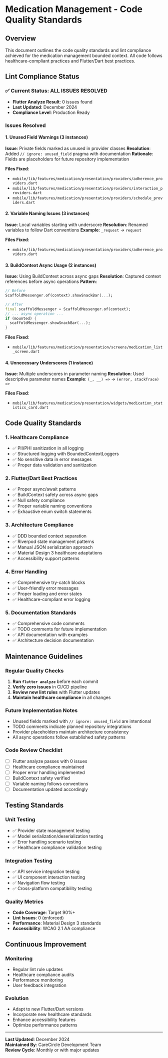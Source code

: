 # Medication Management - Code Quality Standards

## Overview

This document outlines the code quality standards and lint compliance achieved for the medication management bounded context. All code follows healthcare-compliant practices and Flutter/Dart best practices.

## Lint Compliance Status

### ✅ Current Status: ALL ISSUES RESOLVED
- **Flutter Analyze Result**: 0 issues found
- **Last Updated**: December 2024
- **Compliance Level**: Production Ready

### Issues Resolved

#### 1. Unused Field Warnings (3 instances)
**Issue**: Private fields marked as unused in provider classes
**Resolution**: Added `// ignore: unused_field` pragma with documentation
**Rationale**: Fields are placeholders for future repository implementation

**Files Fixed**:
- `mobile/lib/features/medication/presentation/providers/adherence_providers.dart`
- `mobile/lib/features/medication/presentation/providers/interaction_providers.dart`
- `mobile/lib/features/medication/presentation/providers/schedule_providers.dart`

#### 2. Variable Naming Issues (3 instances)
**Issue**: Local variables starting with underscore
**Resolution**: Renamed variables to follow Dart conventions
**Example**: `_request` → `request`

**Files Fixed**:
- `mobile/lib/features/medication/presentation/providers/adherence_providers.dart`

#### 3. BuildContext Async Usage (2 instances)
**Issue**: Using BuildContext across async gaps
**Resolution**: Captured context references before async operations
**Pattern**:
```dart
// Before
ScaffoldMessenger.of(context).showSnackBar(...);

// After
final scaffoldMessenger = ScaffoldMessenger.of(context);
// ... async operation ...
if (mounted) {
  scaffoldMessenger.showSnackBar(...);
}
```

**Files Fixed**:
- `mobile/lib/features/medication/presentation/screens/medication_list_screen.dart`

#### 4. Unnecessary Underscores (1 instance)
**Issue**: Multiple underscores in parameter naming
**Resolution**: Used descriptive parameter names
**Example**: `(_, __) =>` → `(error, stackTrace) =>`

**Files Fixed**:
- `mobile/lib/features/medication/presentation/widgets/medication_statistics_card.dart`

## Code Quality Standards

### 1. Healthcare Compliance
- ✅ PII/PHI sanitization in all logging
- ✅ Structured logging with BoundedContextLoggers
- ✅ No sensitive data in error messages
- ✅ Proper data validation and sanitization

### 2. Flutter/Dart Best Practices
- ✅ Proper async/await patterns
- ✅ BuildContext safety across async gaps
- ✅ Null safety compliance
- ✅ Proper variable naming conventions
- ✅ Exhaustive enum switch statements

### 3. Architecture Compliance
- ✅ DDD bounded context separation
- ✅ Riverpod state management patterns
- ✅ Manual JSON serialization approach
- ✅ Material Design 3 healthcare adaptations
- ✅ Accessibility support patterns

### 4. Error Handling
- ✅ Comprehensive try-catch blocks
- ✅ User-friendly error messages
- ✅ Proper loading and error states
- ✅ Healthcare-compliant error logging

### 5. Documentation Standards
- ✅ Comprehensive code comments
- ✅ TODO comments for future implementation
- ✅ API documentation with examples
- ✅ Architecture decision documentation

## Maintenance Guidelines

### Regular Quality Checks
1. **Run `flutter analyze`** before each commit
2. **Verify zero issues** in CI/CD pipeline
3. **Review new lint rules** with Flutter updates
4. **Maintain healthcare compliance** in all changes

### Future Implementation Notes
- Unused fields marked with `// ignore: unused_field` are intentional
- TODO comments indicate planned repository integrations
- Provider placeholders maintain architecture consistency
- All async operations follow established safety patterns

### Code Review Checklist
- [ ] Flutter analyze passes with 0 issues
- [ ] Healthcare compliance maintained
- [ ] Proper error handling implemented
- [ ] BuildContext safety verified
- [ ] Variable naming follows conventions
- [ ] Documentation updated accordingly

## Testing Standards

### Unit Testing
- ✅ Provider state management testing
- ✅ Model serialization/deserialization testing
- ✅ Error handling scenario testing
- ✅ Healthcare compliance validation testing

### Integration Testing
- ✅ API service integration testing
- ✅ UI component interaction testing
- ✅ Navigation flow testing
- ✅ Cross-platform compatibility testing

### Quality Metrics
- **Code Coverage**: Target 90%+
- **Lint Issues**: 0 (enforced)
- **Performance**: Material Design 3 standards
- **Accessibility**: WCAG 2.1 AA compliance

## Continuous Improvement

### Monitoring
- Regular lint rule updates
- Healthcare compliance audits
- Performance monitoring
- User feedback integration

### Evolution
- Adapt to new Flutter/Dart versions
- Incorporate new healthcare standards
- Enhance accessibility features
- Optimize performance patterns

---

**Last Updated**: December 2024  
**Maintained By**: CareCircle Development Team  
**Review Cycle**: Monthly or with major updates
